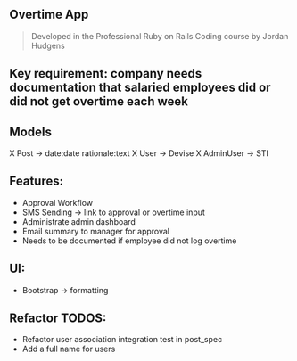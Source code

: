 ## Overtime App
> Developed in the Professional Ruby on Rails Coding course by Jordan Hudgens

## Key requirement: company needs documentation that salaried employees did or did not get overtime each week

## Models
X Post -> date:date rationale:text
X User -> Devise
X AdminUser -> STI

## Features:
- Approval Workflow
- SMS Sending -> link to approval or overtime input
- Administrate admin dashboard
- Email summary to manager for approval
- Needs to be documented if employee did not log overtime

## UI:
- Bootstrap -> formatting

## Refactor TODOS:
- Refactor user association integration test in post_spec
- Add a full name for users